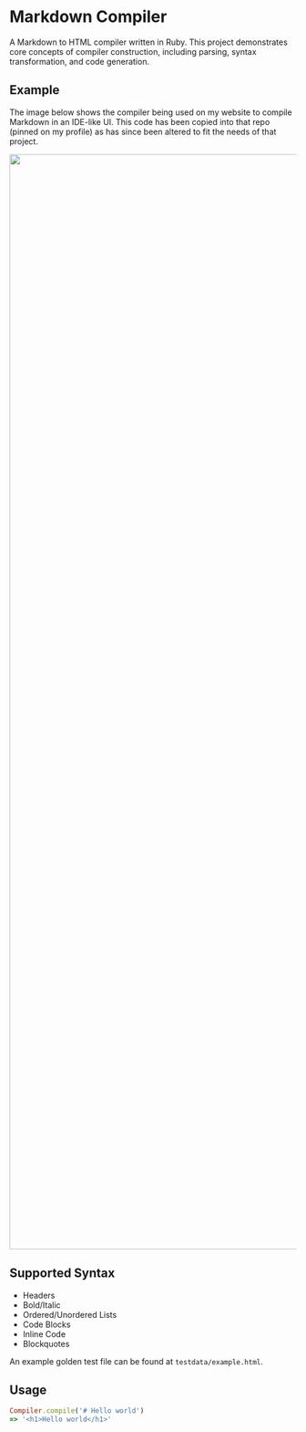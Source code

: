 # Markdown Compiler

A Markdown to HTML compiler written in Ruby. This project demonstrates core concepts of compiler construction, including parsing, syntax transformation, and code generation.

## Example

The image below shows the compiler being used on my website to compile Markdown in an IDE-like UI. This code has been copied into that repo (pinned on my profile) as has since been altered to fit the needs of that project. 

<img width="1920" src="https://github.com/user-attachments/assets/84c0e223-7553-487c-9275-6167ae847872" />

## Supported Syntax

- Headers
- Bold/Italic
- Ordered/Unordered Lists
- Code Blocks
- Inline Code
- Blockquotes

An example golden test file can be found at `testdata/example.html`.

## Usage

```ruby
Compiler.compile('# Hello world')
=> '<h1>Hello world</h1>'
```
